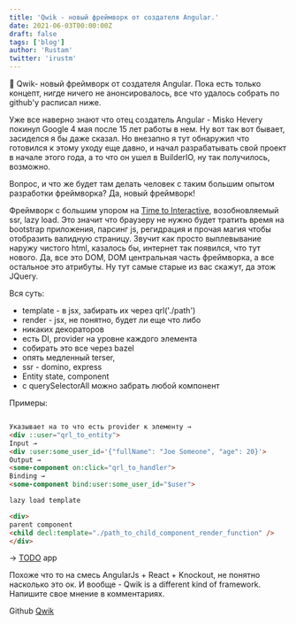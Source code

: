 ```yaml
---
title: 'Qwik - новый фреймворк от создателя Angular.'
date: 2021-06-03T00:00:00Z
draft: false
tags: ['blog']
author: 'Rustam'
twitter: 'irustm'
---
```


🥳 Qwik- новый фреймворк от создателя Angular. Пока есть только концепт, нигде ничего  не анонсировалось, все что удалось собрать по github'у расписал ниже.

<!--more-->

Уже все наверно знают что отец создатель Angular - Misko Hevery покинул Google 4 мая после 15 лет работы в нем. Ну вот так вот бывает, засиделся я бы даже сказал. Но внезапно я тут обнаружил что готовился к этому уходу еще давно, и начал разрабатывать свой проект в начале этого года, а то что он ушел в BuilderIO, ну так получилось, возможно.

Вопрос, и что же будет там делать человек с таким большим опытом разработки фреймворка? Да, новый фреймворк!


Фреймворк с большим упором на [Time to Interactive](https://web.dev/interactive/), возобновляемый ssr, lazy load.
Это значит что браузеру не нужно будет тратить время на bootstrap приложения, парсинг js, регидрация и прочая магия чтобы отобразить валидную страницу. Звучит как просто выплевывание наружу чистого html, казалось бы, интернет так появился, что тут нового. Да, все это DOM, DOM центральная часть фреймворка, а все остальное это атрибуты. Ну тут самые старые из вас скажут, да этож JQuery.

Вся суть:

- template - в jsx, забирать их через qrl('./path')
- render - jsx, не понятно, будет ли еще что либо
- никаких декораторов
- есть DI, provider на уровне каждого элемента
- собирать это все через bazel
- опять медленный terser, 
- ssr - domino, express
- Entity state, component
- с querySelectorAll можно забрать любой компонент

Примеры:

```html

Указывает на то что есть provider к элементу → 
<div ::user="qrl_to_entity"> 
Input → 
<div :user:some_user_id='{"fullName": "Joe Someone", "age": 20}'>
Output → 
<some-component on:click="qrl_to_handler">
Binding → 
<some-component bind:user:some_user_id="$user">

lazy load template

<div>
parent component
<child decl:template="./path_to_child_component_render_function" />
</div>
```

→ [TODO](https://github.com/BuilderIO/qwik/tree/main/integration/todo) app

Похоже что то на смесь AngularJs + React + Knockout, не понятно насколько это ок.
И вообще - Qwik is a different kind of framework. Напишите свое мнение в комментариях.

Github [Qwik](https://github.com/BuilderIO/qwik/blob/main/docs/MENTAL_MODEL.md)